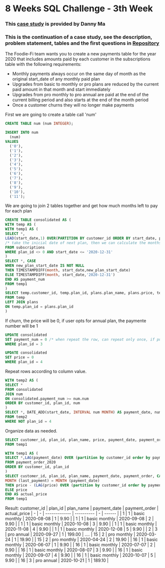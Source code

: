 # 8 Weeks SQL Challenge - 3th Week

### This [case study](https://8weeksqlchallenge.com/case-study-2/)  is provided by Danny Ma 

### This is the continuation of a case study, see the description, problem statement, tables and the first questions in [Repository](https://github.com/vieluo/-MYSQL-Case-Study-3/blob/main/CaseStudy3_DataAnalysisQuestions.md)

The Foodie-Fi team wants you to create a new payments table for the year 2020 that includes amounts paid by each customer in the subscriptions table with the following requirements:
* Monthly payments always occur on the same day of month as the original start_date of any monthly paid plan
* Upgrades from basic to monthly or pro plans are reduced by the current paid amount in that month and start immediately
* Upgrades from pro monthly to pro annual are paid at the end of the current billing period and also starts at the end of the month period
* Once a customer churns they will no longer make payments

First we are going to create a table call 'num'

```sql
CREATE TABLE num (num INTEGER);

INSERT INTO num
  (num)
VALUES
  ('0'),
  ('1'),
  ('2'),
  ('3'),
  ('4'),
  ('5'),
  ('6'),
  ('7'),
  ('8'),
  ('9'),
  ('10'),
  ('11');
```

We are going to join 2 tables together and get how much months left to pay for each plan
```sql
CREATE TABLE consolidated AS (
WITH temp AS (
WITH temp1 AS (
SELECT *, 
LEAD(start_date,1) OVER(PARTITION BY customer_id ORDER BY start_date, plan_id) AS new_plan_start_date 
/* take the inicial date of next plan, then we can calculate the months for each plan */
FROM subscriptions
WHERE plan_id <> 0 AND start_date <= '2020-12-31'
)
SELECT *, CASE
WHEN new_plan_start_date IS NOT NULL
THEN TIMESTAMPDIFF(month, start_date,new_plan_start_date)
ELSE TIMESTAMPDIFF(month, start_date,'2020-12-31')
END AS payment_num
FROM temp1
)
SELECT temp.customer_id, temp.plan_id, plans.plan_name, plans.price, temp.start_date, temp.new_plan_start_date, temp.payment_num
FROM temp
LEFT JOIN plans
ON temp.plan_id = plans.plan_id
)
```

If churn, the price will be 0, if user opts for annual plan, the paymente number will be 1
```sql
UPDATE consolidated
SET payment_num = 0 /* when repeat the row, can repeat only once, if put payment_num = 1, the row will be repeted twice */
WHERE plan_id = 3
```
```sql
UPDATE consolidated
SET price = 0
WHERE plan_id = 4
```

Repeat rows according to column value.
```sql
WITH temp2 AS (
SELECT *
FROM consolidated
JOIN num 
ON consolidated.payment_num >= num.num
ORDER BY customer_id, plan_id, num
)
SELECT *, DATE_ADD(start_date, INTERVAL num MONTH) AS payment_date, num+1 AS payment_order
FROM temp2
WHERE NOT plan_id = 4
```

Organize data as needed.
```sql
SELECT customer_id, plan_id, plan_name, price, payment_date, payment_order
FROM temp1
```

```sql
WITH temp1 AS (
SELECT *,LAG(payment_date) OVER (partition by customer_id order by payment_date) AS last_payment
FROM payment_order_2020
ORDER BY customer_id, plan_id
)
SELECT customer_id, plan_id, plan_name, payment_date, payment_order, CASE WHEN
MONTH (last_payment) = MONTH (payment_date)
THEN price - (LAG(price) OVER (partition by customer_id order by payment_date))
ELSE price
END AS actual_price
FROM temp1
```

Result:
customer_id | plan_id | plan_name | payment_date | payment_order | actual_price
| - | - | ------------- | ---------- | - | ------ |
| 1 | 1 | basic monthly | 2020-08-08 | 1 | 9.90   |
| 1 | 1 | basic monthly | 2020-09-08 | 2 | 9.90   |
| 1 | 1 | basic monthly | 2020-10-08 | 3 | 9.90   |
| 1 | 1 | basic monthly | 2020-11-08 | 4 | 9.90   |
| 1 | 1 | basic monthly | 2020-12-08 | 5 | 9.90   |
| 2 | 3 | pro annual    | 2020-09-27 | 1 | 199.00 |
....
| 15 | 2 | pro monthly   | 2020-03-24 | 1 | 19.90  |
| 15 | 2 | pro monthly   | 2020-04-24 | 2 | 19.90  |
| 16 | 1 | basic monthly | 2020-06-07 | 1 | 9.90   |
| 16 | 1 | basic monthly | 2020-07-07 | 2 | 9.90   |
| 16 | 1 | basic monthly | 2020-08-07 | 3 | 9.90   |
| 16 | 1 | basic monthly | 2020-09-07 | 4 | 9.90   |
| 16 | 1 | basic monthly | 2020-10-07 | 5 | 9.90   |
| 16 | 3 | pro annual    | 2020-10-21 | 1 | 189.10 |